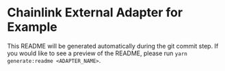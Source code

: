 # Chainlink External Adapter for Example

This README will be generated automatically during the git commit step. If you would like to see a preview of the README, please run `yarn generate:readme <ADAPTER_NAME>`.
